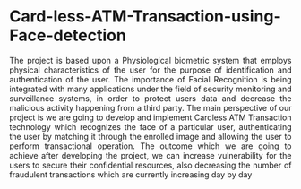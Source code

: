 # Card-less-ATM-Transaction-using-Face-detection

<p align="justify">The project is based upon a Physiological biometric system that employs physical characteristics
of the user for the purpose of identification and authentication of the user. The importance
of Facial Recognition is being integrated with many applications under the field of security
monitoring and surveillance systems, in order to protect users data and decrease the malicious
activity happening from a third party. The main perspective of our project is we are going to
develop and implement Cardless ATM Transaction technology which recognizes the face of a
particular user, authenticating the user by matching it through the enrolled image and allowing
the user to perform transactional operation. The outcome which we are going to achieve after
developing the project, we can increase vulnerability for the users to secure their confidential
resources, also decreasing the number of fraudulent transactions which are currently increasing
day by day</p>
